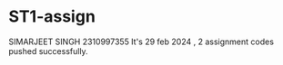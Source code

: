 # ST1-assign
SIMARJEET SINGH 
2310997355
It's 29 feb 2024 , 2 assignment codes pushed successfully.
